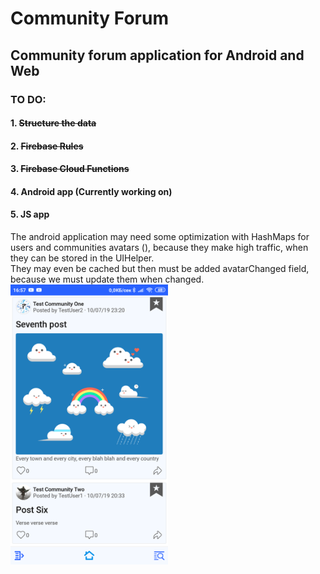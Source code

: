 # Community Forum
 
<h2>Community forum application for Android and Web</h2>
<h3>TO DO:</h3>
<h4>1. <strike>Structure the data</strike></h4>
<h4>2. <strike>Firebase Rules</strike></h4>
<h4>3. <strike>Firebase Cloud Functions</strike></h4>
<h4>4. Android app (Currently working on)</h4>
<h4>5. JS app</h4>
The android application may need some optimization with HashMaps for users and communities avatars (<String, String>), because they make high traffic, when they can be stored in the UIHelper.<br>
They may even be cached but then must be added avatarChanged field, because we must update them when changed.<br>
<img src="screen1.png" alt="First screen" width="50%">